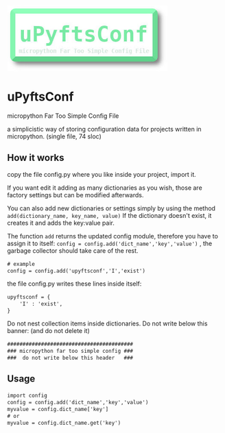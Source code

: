 ![micropython Far Too Simple Config File!](/upyftsc.jpg "uPyftsConf")

# uPyftsConf
micropython Far Too Simple Config File

a simplicistic way of storing configuration data for projects written in micropython. (single file, 74 sloc)

## How it works
copy the file config.py where you like inside your project, import it.

If you want edit it adding as many dictionaries as you wish, those are factory settings but can be modified afterwards.

You can also add new dictionaries or settings simply by using the method `add(dictionary_name, key_name, value)`
If the dictionary doesn't exist, it creates it and adds the key:value pair.

The function `add` returns the updated config module, therefore you have to assign it to itself: `config = config.add('dict_name','key','value')` , the garbage collector should take care of the rest.

```micropython
# example
config = config.add('upyftsconf','I','exist')
```
the file config.py writes these lines inside itself:

```micropython
upyftsconf = {
    'I' : 'exist',
}
```

Do not nest collection items inside dictionaries.
Do not write below this banner:
(and do not delete it)

```micropython
#########################################
### micropython far too simple config ###
###  do not write below this header   ###
```

## Usage

```micropython
import config
config = config.add('dict_name','key','value')
myvalue = config.dict_name['key']
# or
myvalue = config.dict_name.get('key')
```
